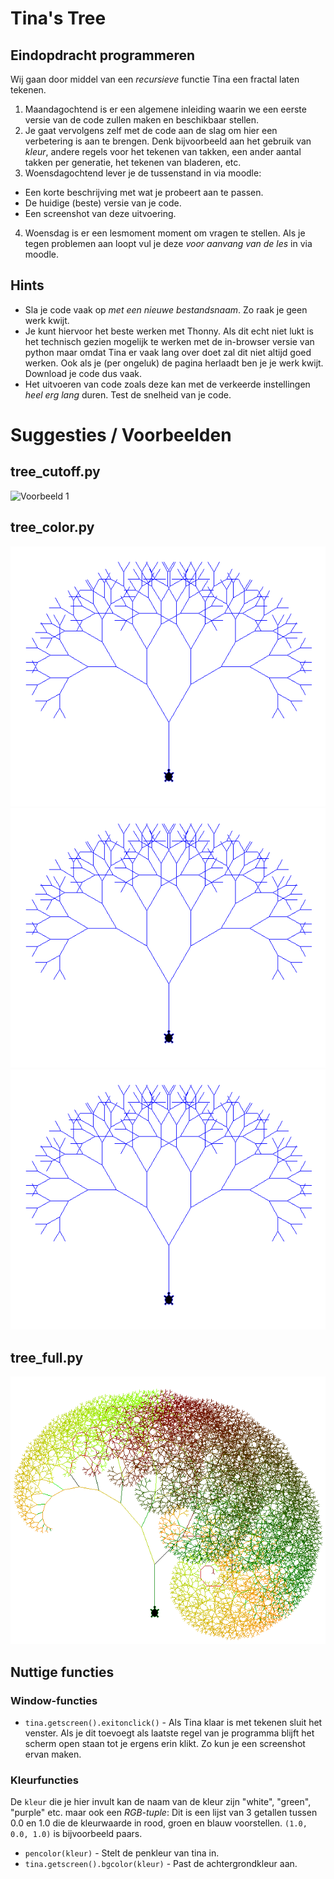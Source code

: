 # Tina's Tree

## Eindopdracht programmeren

Wij gaan door middel van een _recursieve_ functie Tina een fractal laten tekenen.

1.  Maandagochtend is er een algemene inleiding waarin we een eerste versie van de code zullen maken en beschikbaar stellen.
2.  Je gaat vervolgens zelf met de code aan de slag om hier een verbetering is aan te brengen. Denk bijvoorbeeld aan het gebruik van _kleur_, andere regels voor het tekenen van takken, een ander aantal takken per generatie, het tekenen van bladeren, etc.
3.  Woensdagochtend lever je de tussenstand in via moodle:

-   Een korte beschrijving met wat je probeert aan te passen.
-   De huidige (beste) versie van je code.
-   Een screenshot van deze uitvoering.

4.  Woensdag is er een lesmoment moment om vragen te stellen. Als je tegen problemen aan loopt vul je deze _voor aanvang van de les_ in via moodle.

## Hints

-   Sla je code vaak op _met een nieuwe bestandsnaam_. Zo raak je geen werk kwijt.
-   Je kunt hiervoor het beste werken met Thonny. Als dit echt niet lukt is het technisch gezien mogelijk te werken met de in-browser versie van python maar omdat Tina er vaak lang over doet zal dit niet altijd goed werken. Ook als je (per ongeluk) de pagina herlaadt ben je je werk kwijt. Download je code dus vaak.
-   Het uitvoeren van code zoals deze kan met de verkeerde instellingen _heel erg lang_ duren. Test de snelheid van je code.

# Suggesties / Voorbeelden

## tree_cutoff.py

![Voorbeeld 1](examples/ex00.PNG "Een eerste boom")

## tree_color.py

![Voorbeeld 2](examples/ex01.PNG "Veel takken")
![Voorbeeld 3](examples/ex01.PNG "Twee bomen")
![Voorbeeld 4](examples/ex01.PNG "Twee bomen met verscvhillende kleuren")

## tree_full.py

![Voorbeeld 10](examples/ex10.PNG "Scheef en met varierende kleuren")

## Nuttige functies

### Window-functies

-   `tina.getscreen().exitonclick()` - Als Tina klaar is met tekenen sluit het venster. Als je dit toevoegt als laatste regel van je programma blijft het scherm open staan tot je ergens erin klikt. Zo kun je een screenshot ervan maken.

### Kleurfuncties

De `kleur` die je hier invult kan de naam van de kleur zijn "white", "green", "purple" etc. maar ook een _RGB-tuple_: Dit is een lijst van 3 getallen tussen 0.0 en 1.0 die de kleurwaarde in rood, groen en blauw voorstellen. `(1.0, 0.0, 1.0)` is bijvoorbeeld paars.

-   `pencolor(kleur)` - Stelt de penkleur van tina in.
-   `tina.getscreen().bgcolor(kleur)` - Past de achtergrondkleur aan.

